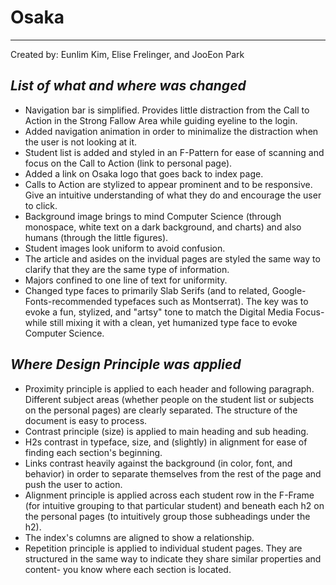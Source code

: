 # **Osaka**

-------------------
Created by: Eunlim Kim, Elise Frelinger, and JooEon Park

## *List of what and where was changed*
 + Navigation bar is simplified. Provides little distraction from the Call to Action in the Strong Fallow Area while guiding eyeline to the login.
 + Added navigation animation in order to minimalize the distraction when the user is not looking at it.
 + Student list is added and styled in an F-Pattern for ease of scanning and focus on the Call to Action (link to personal page).
 + Added a link on Osaka logo that goes back to index page.
 + Calls to Action are stylized to appear prominent and to be responsive. Give an intuitive understanding of what they do and encourage the user to click.
 + Background image brings to mind Computer Science (through monospace, white text on a dark background, and charts) and also humans (through the little figures).
 + Student images look uniform to avoid confusion.
 + The article and asides on the invidual pages are styled the same way to clarify that they are the same type of information.
 + Majors confined to one line of text for uniformity.
 + Changed type faces to primarily Slab Serifs (and to related, Google-Fonts-recommended typefaces such as Montserrat). The key
 was to evoke a fun, stylized, and "artsy" tone to match the Digital Media Focus- while still mixing it with a clean, yet humanized type face to evoke Computer Science.

## *Where Design Principle was applied*
 + Proximity principle is applied to each header and following paragraph. Different subject areas (whether people on the student list or subjects on the personal pages) are clearly separated. The structure of the document is easy to process.
 + Contrast principle (size) is applied to main heading and sub heading. 
 + H2s contrast in typeface, size, and (slightly) in alignment for ease of finding each section's beginning.
 + Links contrast heavily against the background (in color, font, and behavior) in order to separate themselves from the rest of the page and push the user to action.
 + Alignment principle is applied across each student row in the F-Frame (for intuitive grouping to that particular student) and beneath each h2 on the personal pages (to intuitively group those subheadings under the h2).
 + The index's columns are aligned to show a relationship.
 + Repetition principle is applied to individual student pages. They are structured in the same way to indicate they share similar properties and content- you know where each section is located.


